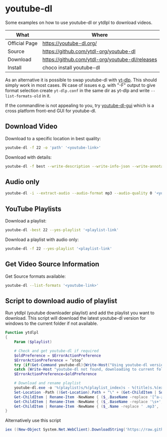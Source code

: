 # youtube-dl

Some examples on how to use youtube-dl or ytdlpl to download videos.

| What          | Where                                             |
|---------------|---------------------------------------------------|
| Official Page | <https://youtube-dl.org/>                         |
| Source        | <https://github.com/ytdl-org/youtube-dl>          |
| Download      | <https://github.com/ytdl-org/youtube-dl/releases> |
| Install       | choco install youtube-dl                          |

As an alternative it is possible to swap youtube-dl with [yt-dlp](https://github.com/yt-dlp/yt-dlp). This should simply work in most cases. IN case of issues e.g. with "-F" output to give format selection create `yt-dlp.conf` in the same dir as yt-dlp and write `--list-formats-old` in it.

If the commandline is not appealing to you, try [youtube-dl-gui](https://github.com/oleksis/youtube-dl-gui) which is a cross platform front-end GUI for youtube-dl.

## Download Video

Download to a specific location in best quality:

``` sh
youtube-dl -f 22 -o 'path' '<youtube-link>'
```

Download with details:

``` sh
youtube-dl -f best --write-description --write-info-json --write-annotations --write-sub --write-thumbnail '<youtube-link>'
```

## Audio only

``` sh
youtube-dl -i --extract-audio --audio-format mp3 --audio-quality 0 '<youtube-link>'
```

## YouTube Playlists

Download a playlist:

``` sh
youtube-dl -best 22 --yes-playlist '<playlist-link'
```

Download a playlist with audio only:

``` sh
youtube-dl -f 22 --yes-playlist '<playlist-link'
```

## Get Video Source Information

Get Source formats available:

``` sh
youtube-dl --list-formats '<youtube-link>'
```

## Script to download audio of playlist

Run ytdlpl (youtube downloader playlist) and add the playlist you want to download.
This script will download the latest youtube-dl version for windows to the current folder if not available.

``` ps1
Function ytdlpl
{
    Param ($playlist)

    # Check and get youtube-dl if required
    $oldPreference = $ErrorActionPreference
    $ErrorActionPreference = ‘stop’
    try {if(Get-Command youtube-dl){Write-Host("Using youtube-dl version " + (Get-Command youtube-dl).Version + " from source: " + (Get-Command youtube-dl).Source)}}
    catch {Write-Host "youtube-dl not found, downloading to current folder... "; Invoke-WebRequest -Uri "https://youtube-dl.org/downloads/latest/youtube-dl.exe" -OutFile ((Get-Location).Path + "\youtube-dl.exe")}
    $ErrorActionPreference=$oldPreference

    # Download and rename playlist
    youtube-dl.exe -o '%(playlist)s/%(playlist_index)s - %(title)s.%(ext)s' -i --extract-audio --audio-format mp3 --audio-quality 2 --yes-playlist "$playlist"
    Set-Location -Path ((Get-Location).Path + "\" + (Get-ChildItem | Sort-Object LastWriteTime | Select-Object -last 1).Name)
    Get-ChildItem | Rename-Item -NewName { ($_.BaseName -replace '[^a-zA-Z]', ' ') + '.mp3' }
    Get-ChildItem | Rename-Item -NewName { ($_.BaseName -replace '\s+', ' ') + '.mp3' }
    Get-ChildItem | Rename-Item -NewName { ($_.Name -replace ' .mp3', '.mp3')}
}
```

Alternatively use this script

``` ps1
iex ((New-Object System.Net.WebClient).DownloadString('https://raw.githubusercontent.com/FullByte/scripts/main/tools/youtubedl/youtube-dl.ps1'))
```
